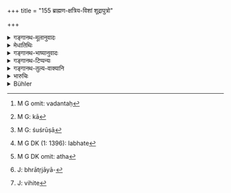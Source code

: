 +++
title = "155 ब्राह्मण-क्षत्रिय-विशां शूद्रापुत्रो"

+++

<details><summary>गङ्गानथ-मूलानुवादः</summary>

Of the Brāhmaṇa, the Kṣatriya and the Vaiśya, the son born of a Śūdra wife is not an inheritor of property; his property shall consist of whatever his father may give to him.—(155)
</details>

<details><summary>मेधातिथिः</summary>

**न रिक्थभाक् **द्विजातीनां** शूद्रापुत्रः** । किं सदा । नेत्याह- **यद् एवास्य पिता दद्यात् तत्** । **अस्य** पित्रा दशमांशकल्पना कृता **तद् एव** तत् तस्य, तदधिकं पैत्रिकं नान्यल् लभते । तत्रापि शङ्खेनोक्तम्- "न शूद्रपुत्रो ऽर्थभागी । यद् एवास्य पिता दद्यात् स एव तस्य भागो, गोमिथुनं त्व् अपरं दद्युः" । "विभागकाले भ्रातरः" इति वाक्यशेषः । 

- <u>अन्ये</u> त्व् अनूढायाः शूद्रायाः पुत्रस्येमं विधिम् इच्छन्ति । न ह्य् अत्र विवाहलिङ्गं किंचिद् अस्तीति वदन्तः[^४५०] । जातिविशेषवचनः शूद्राशब्दः । अतो यद् एवास्य पिता दद्यात्, अतो यद् अस्य प्रजीवनं पित्रा दत्तं तद् एव दातव्यम् । अथ तेन काचिद्[^४५१] विभागकल्पना कृता, यावज्जीवं जीवनाय, तदा तद् एवास्य धनं न भ्रातृभिः किंचिद् दातव्यम् । यथा गौतमः शूद्रापुत्रप्रकरण एवाह- "अपरिग्रहीतास्व् अपि शुश्रूषुश्[^४५२] चेल् लभेत[^४५३] वृत्तिमूलम् अन्तेवासिविधिना" (ग्ध् २८.३९) इति । 


[^४५३]:
     M G DK (1: 1396): labhate


[^४५२]:
     M G: śuśrūṣā


[^४५१]:
     M G: kā


[^४५०]:
     M G omit: vadantaḥ

- <u>तेषां</u> मते क्षत्रियवैश्ययोर् अनूढयोर् जाता रिक्थहराः प्राप्नुवन्ति । तत्र च कियान् अंश इति न ज्ञायते । "यावान् अंश ऊढयोः" इति चेत्, तत्रापि नोढाग्रहणं न लिङ्गं वचनं नास्ति । 

- <u>कथं</u> नास्ति ।

- "<u>एक</u> एवौरसः पुत्रः" (म्ध् ९.१६३) इति धर्मपत्नीष्व् औरसो न चानूढयोर् जातानाम् औरसलक्षणम् अस्ति । उक्तं च "अनियुक्तासुतश् चैव" (म्ध् ९.१४३) इत्यादि । 

- <u>अथ</u>[^४५४] अभ्रातृजायाविषयम्[^४५५] एतत् । तत्र किल नियोगे विहते[^४५६] "अनियुक्तासुतः" (म्ध् ९.१४३) इति प्रतिषेधे ऽपि, तद्विषया बुद्धिर् उपजायते । 


[^४५६]:
     J: vihite


[^४५५]:
     J: bhrātṛjāyā-


[^४५४]:
     M G DK omit: atha

- <u>अत्राप्य्</u> अस्ति तर्हि जातमात्रेष्व् इति । तस्मात् परस्त्रीषु नियोगेन विना "अनियुक्तासुताः" सर्वेषां च तेषां प्रजीवनम् उक्तम् ॥ ९.१५५ ॥
</details>

<details><summary>गङ्गानथ-भाष्यानुवादः</summary>

The son born of the *Śūdra* wife of the twice-born persons is not an^(‘)inheritor of property.’—Is that so always?—No; ‘*whatever* *his*
*father may give to him*’—*i.e*., the ‘tenth part’ which the father may
have allotted to him—that shall be his property; and he obtains nothing more out of his paternal property.

In this connection, it has been declared by Śaṅkha—‘The son of the Śūdra wife is not entitled to inheritance;—his share consists of whatever his father gives him; *at the time of partition, however, his brothers may give him a pair of bullocks in addition*’;—this latter sentence forming a subsequent addition.

Others hold that what is said in the present text refers to the son of the *unmarried Śūdra* woman;—their argument being that there is nothing in the text indicative of the woman being one that has been duly married,—all that the term ‘*Śūdra*’ denotes is the particular caste. Hence, the meaning is that for the son of such a woman, ‘*whatever the father gives him*,’—that is, the provision that his father makes for his maintenance, or any share that he may have allotted to him for his maintenance during his life-time,—that shall be his property,—and his brothers need not give him anything. Says Gautama in the section dealing with the son of a *Śūdra* wife—‘As regards the sons of unmarried wives, they shall, if they are obedient, receive enough for subsistence, in the manner of pupils.’ (28—39)

According to the view of these men, however, the sons born of unmarried
*Kṣatriya* and *Vaiśya* wives would be entitled to inheritance; and it
is not known to what share these would be entitled.

It might be asserted that—“Their share shall be the same as that of the sons of married wives; since there is no word, either directly or indirectly indicative of the fact that the mothers shall be *married* wives. For all that is said is that—‘the legitimate son alone shall inherit the property’ (163); which distinctly mentions the ‘legitimate’ son, born of the legally married wife *↓* and the qualities of the ‘legitimate’ son can never be present in those born of *unmarried* wives, and further, it has been declared that ‘the son of the unauthorised woman...... is not entitled to any share’ (143). It might be urged that this last passage refers to the *brothers wife*; as it is only in connection with her that ‘authorisation’ has been sanctioned; so that when the text used the term ‘unauthorised’ it must be taken as referring to her alone.”

But in the present case also, there is dear indication of the fact that sons become entitled to ‘subsistence’ as soon as they are born (irrespectively of all other conditions). Hence, the term ‘unauthorised’ also refers in general to the wives of other persons. And all these sons (of married or unmarried wives) are entitled to subsistence.—(155)
</details>

<details><summary>गङ्गानथ-टिप्पन्यः</summary>

“The son of a Śūdra wife receives no share of his father’s estate in case the mother was not legally married’ (Medhātithi; ‘others,’ in Kullūka),—or in case he is destitute of good qualities (Kullūka and Rāghavānanda). According to Medhātithi and Nārāyaṇa ‘*na rikthabhāk*’ means ‘receives no larger share than one-tenth, except if the father has given more to him.”—Buhler.

This verse is quoted in *Vivādaratnākara* (p. 535), which adds the following notes:—‘According to *Lakṣmīdhara* the meaning is that ‘if the father gives anything to the son of his Śūdra wife, he should give only the tenth part of his property’;—Halāyudha and Pārijāta hold that the verse denies all share to the son of the Śūdra mother who is not a married wife.

It is quoted in *Parāśaramādhava* (Vyavahāra, p. 343); which adds that this refers only to such property as may be given by way of an affectionate present; and hence there is no incompatibility with those texts that deny to the said son any part of the landed property.

It is quoted in *Aparārka* (p. 735), which notes that this debarring from inheritance is meant for those cases where the son in question has already received some affectionate presents from the father;—or that the verse may be taken to mean that the son is not entitled to anything more than the tenth share of the property.

It is quoted in *Vyavahāramayūkha* (p. 45) as debarring from all inheritance the son of a *śūdra* mother, who is not a legally married wife;—and by Jīmūtavāhana (*Dāyabhāga*, p. 219), which says that this denial of heritance refers only to those cases where the śūdra son has already got the tenth part of the father’s property, during the latter’s life-time, through his favour.
</details>

<details><summary>गङ्गानथ-तुल्य-वाक्यानि</summary>

**(verses 9.149-157)  
**

See Comparative notes for [Verse 9.149](http://www.wisdomlib.org/hinduism/book/manusmriti-with-the-commentary-of-medhatithi/d/doc201526.html#comparative-notes "English translation of verse").
</details>

<details><summary>भारुचिः</summary>

पित्रधीनो ऽस्यांश इत्य् अयम् अपरः कल्पो गुणसंबन्धापेक्षः पूर्वविधेः । एवं च सति पूर्वोत्तरयोर् विरोधाद् अनयोर् विकल्पो गुण[संबन्धापे]क्षः । अथ वा अनूढाशूद्रापुत्रस्यायं विधिर् ज्ञेयः । पूर्वस् तूढापुत्रस्य । तथा च गौतमः शूद्रप्रकरण आहापरिगृहीतास्व् अपि "शुश्रूषुश् चेल् लभेत वृत्तिमूलम् अन्तेवासिविधिना" ॥ ९.१५५ ॥
</details>

<details><summary>Bühler</summary>

155	The son of a Brahmana, a Kshatriya, and a Vaisya by a Sudra (wife) receives no share of the inheritance; whatever his father may give to him, that shall be his property.
</details>
